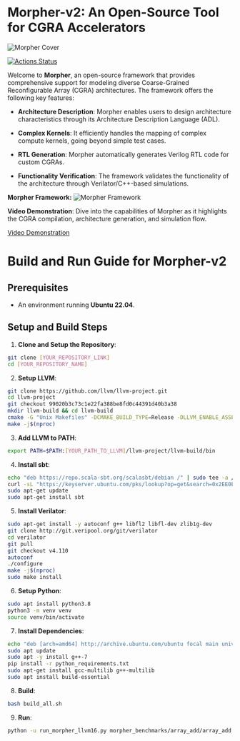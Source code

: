 
# Morpher-v2: An Open-Source Tool for CGRA Accelerators

![Morpher Cover](https://user-images.githubusercontent.com/12274945/198943201-17e9ff67-62b3-445f-bd04-feac08da1601.png)

[![Actions Status](https://github.com/ecolab-nus/morpher-v2/workflows/Build%20and%20Test/badge.svg)](https://github.com/ecolab-nus/morpher-v2/actions)


Welcome to **Morpher**, an open-source framework that provides comprehensive support for modeling diverse Coarse-Grained Reconfigurable Array (CGRA) architectures. The framework offers the following key features:

- **Architecture Description**: Morpher enables users to design architecture characteristics through its Architecture Description Language (ADL).
  
- **Complex Kernels**: It efficiently handles the mapping of complex compute kernels, going beyond simple test cases.
  
- **RTL Generation**: Morpher automatically generates Verilog RTL code for custom CGRAs.

- **Functionality Verification**: The framework validates the functionality of the architecture through Verilator/C++-based simulations.

**Morpher Framework:**
![Morpher Framework](https://github.com/ecolab-nus/morpher-v2/assets/12274945/30f14a99-d884-406b-b13d-fa1c34113336)



**Video Demonstration**: Dive into the capabilities of Morpher as it highlights the CGRA compilation, architecture generation, and simulation flow.

[Video Demonstration](https://github.com/ecolab-nus/morpher-v2/assets/12274945/6765cdd9-71ff-42b1-b830-32fad69e7d76)


# Build and Run Guide for Morpher-v2

## Prerequisites

- An environment running **Ubuntu 22.04**.

## Setup and Build Steps

1. **Clone and Setup the Repository**:
```bash
git clone [YOUR_REPOSITORY_LINK] 
cd [YOUR_REPOSITORY_NAME]       
```

2. **Setup LLVM**:

```bash
git clone https://github.com/llvm/llvm-project.git
cd llvm-project
git checkout 99020b3c73c1e22fa388be8fd0c44391d40b3a38
mkdir llvm-build && cd llvm-build
cmake -G "Unix Makefiles" -DCMAKE_BUILD_TYPE=Release -DLLVM_ENABLE_ASSERTIONS=TRUE -DLLVM_TARGETS_TO_BUILD="X86" ../llvm
make -j$(nproc)
```
3. **Add LLVM to PATH**:

```bash
export PATH=$PATH:[YOUR_PATH_TO_LLVM]/llvm-project/llvm-build/bin
```
4. **Install sbt**:

```bash
echo "deb https://repo.scala-sbt.org/scalasbt/debian /" | sudo tee -a /etc/apt/sources.list.d/sbt.list
curl -sL "https://keyserver.ubuntu.com/pks/lookup?op=get&search=0x2EE0EA64E40A89B84B2DF73499E82A75642AC823" | sudo apt-key add
sudo apt-get update
sudo apt-get install sbt
```
5. **Install Verilator**:

```bash
sudo apt-get install -y autoconf g++ libfl2 libfl-dev zlib1g-dev
git clone http://git.veripool.org/git/verilator
cd verilator
git pull
git checkout v4.110  
autoconf
./configure
make -j$(nproc)
sudo make install
```
6. **Setup Python**:

```bash
sudo apt install python3.8
python3 -m venv venv
source venv/bin/activate
```
7. **Install Dependencies**:

```bash
echo "deb [arch=amd64] http://archive.ubuntu.com/ubuntu focal main universe" | sudo tee -a /etc/apt/sources.list
sudo apt update
sudo apt -y install g++-7 
pip install -r python_requirements.txt
sudo apt-get install gcc-multilib g++-multilib
sudo apt install build-essential 
```
8. **Build**:

```bash
bash build_all.sh
```
9. **Run**:

```bash
python -u run_morpher_llvm16.py morpher_benchmarks/array_add/array_add.c array_add
```
